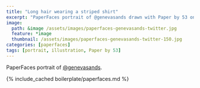 ```yaml
---
title: "Long hair wearing a striped shirt"
excerpt: "PaperFaces portrait of @genevasands drawn with Paper by 53 on an iPad."
image: 
  path: &image /assets/images/paperfaces-genevasands-twitter.jpg 
  feature: *image
  thumbnail: /assets/images/paperfaces-genevasands-twitter-150.jpg
categories: [paperfaces]
tags: [portrait, illustration, Paper by 53]
---
```


PaperFaces portrait of [@genevasands](https://twitter.com/genevasands).

{% include_cached boilerplate/paperfaces.md %}
